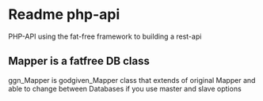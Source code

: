 Readme php-api
===============================
PHP-API using the fat-free framework to building a rest-api

Mapper is a fatfree DB class  
-------------------------------
ggn_Mapper is godgiven_Mapper class that extends of original Mapper 
and able to change between Databases if you use master and slave options
